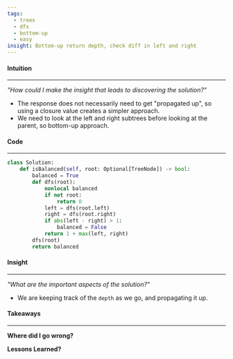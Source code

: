 ```yaml
---
tags:
  - trees
  - dfs
  - bottom-up
  - easy
insight: Bottom-up return depth, check diff in left and right
---
```

#### Intuition
---
_"How could I make the insight that leads to discovering the solution?"_
- The response does not necessarily need to get "propagated up", so using a closure value creates a simpler approach.
- We need to look at the left and right subtrees before looking at the parent, so bottom-up approach.

#### Code
---

```python
class Solution:
    def isBalanced(self, root: Optional[TreeNode]) -> bool:
        balanced = True
        def dfs(root):
            nonlocal balanced
            if not root: 
	            return 0
            left = dfs(root.left)
            right = dfs(root.right)
            if abs(left - right) > 1: 
                balanced = False
            return 1 + max(left, right)
        dfs(root)
        return balanced
```

#### Insight  
---
_"What are the important aspects of the solution?"_
- We are keeping track of the `depth` as we go, and propagating it up.

#### Takeaways
---
**Where did I go wrong?**

**Lessons Learned?**